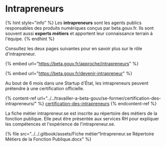 # Intrapreneurs

{% hint style="info" %}
Les **intrapreneurs** sont les agents publics responsables des produits numériques conçus par beta.gouv.fr. Ils sont souvent aussi **experts métiers** et apportent leur connaissance terrain à l'équipe.
{% endhint %}

Consultez les deux pages suivantes pour en savoir plus sur le rôle d'intrapreneur.

{% embed url="https://beta.gouv.fr/approche/intrapreneurs" %}

{% embed url="https://beta.gouv.fr/devenir-intrapreneur" %}

Au bout de 6 mois dans une Startup d'État, les intrapreneurs peuvent prétendre à une certification officielle.

{% content-ref url="../../travailler-a-beta-gouv/se-former/certification-des-intrapreneurs/" %}
[certification-des-intrapreneurs](../../travailler-a-beta-gouv/se-former/certification-des-intrapreneurs/)
{% endcontent-ref %}

La fiche métier intrapreneur.se est inscrite au répertoire des métiers de la fonction publique. Elle peut être présentée aux services RH pour expliquer les compétences et l'expérience de l'intrapreneur.se.&#x20;

{% file src="../../.gitbook/assets/Fiche métier“Intrapreneur.se Répertoire Métiers de la Fonction Publique.docx" %}
